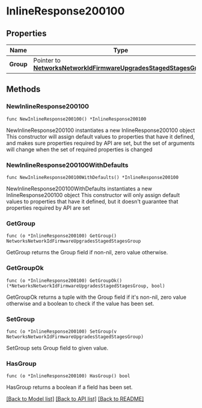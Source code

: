 # InlineResponse200100

## Properties

Name | Type | Description | Notes
------------ | ------------- | ------------- | -------------
**Group** | Pointer to [**NetworksNetworkIdFirmwareUpgradesStagedStagesGroup**](NetworksNetworkIdFirmwareUpgradesStagedStagesGroup.md) |  | [optional] 

## Methods

### NewInlineResponse200100

`func NewInlineResponse200100() *InlineResponse200100`

NewInlineResponse200100 instantiates a new InlineResponse200100 object
This constructor will assign default values to properties that have it defined,
and makes sure properties required by API are set, but the set of arguments
will change when the set of required properties is changed

### NewInlineResponse200100WithDefaults

`func NewInlineResponse200100WithDefaults() *InlineResponse200100`

NewInlineResponse200100WithDefaults instantiates a new InlineResponse200100 object
This constructor will only assign default values to properties that have it defined,
but it doesn't guarantee that properties required by API are set

### GetGroup

`func (o *InlineResponse200100) GetGroup() NetworksNetworkIdFirmwareUpgradesStagedStagesGroup`

GetGroup returns the Group field if non-nil, zero value otherwise.

### GetGroupOk

`func (o *InlineResponse200100) GetGroupOk() (*NetworksNetworkIdFirmwareUpgradesStagedStagesGroup, bool)`

GetGroupOk returns a tuple with the Group field if it's non-nil, zero value otherwise
and a boolean to check if the value has been set.

### SetGroup

`func (o *InlineResponse200100) SetGroup(v NetworksNetworkIdFirmwareUpgradesStagedStagesGroup)`

SetGroup sets Group field to given value.

### HasGroup

`func (o *InlineResponse200100) HasGroup() bool`

HasGroup returns a boolean if a field has been set.


[[Back to Model list]](../README.md#documentation-for-models) [[Back to API list]](../README.md#documentation-for-api-endpoints) [[Back to README]](../README.md)



